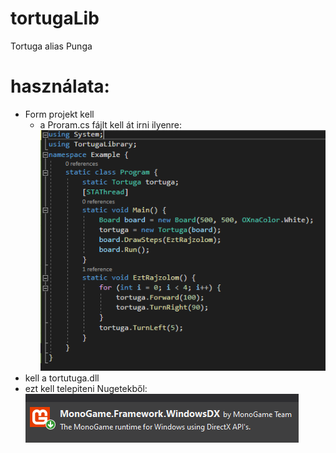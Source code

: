 # tortugaLib
Tortuga alias Punga


# használata: 
- Form projekt kell
  - a Proram.cs fájlt kell át irni ilyenre:</br>
  ![alt text](https://github.com/IszakPeter/tortugaLib/blob/main/Code2.png)
- kell a tortutuga.dll
- ezt kell telepiteni Nugetekből:</br>
![alt text](https://github.com/IszakPeter/tortugaLib/blob/main/monolib.png)
